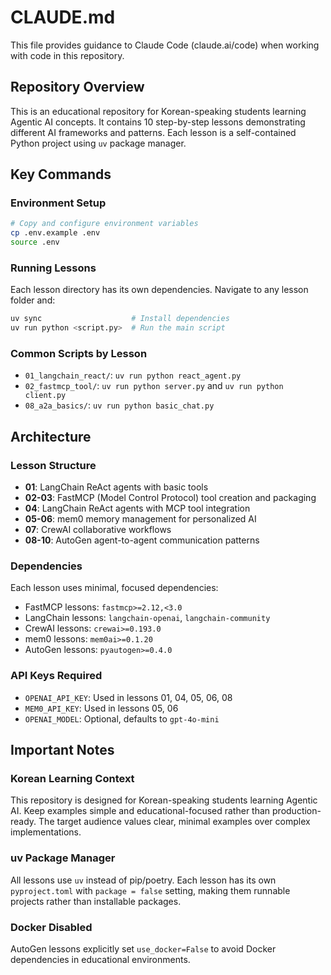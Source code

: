 # CLAUDE.md

This file provides guidance to Claude Code (claude.ai/code) when working with code in this repository.

## Repository Overview

This is an educational repository for Korean-speaking students learning Agentic AI concepts. It contains 10 step-by-step lessons demonstrating different AI frameworks and patterns. Each lesson is a self-contained Python project using `uv` package manager.

## Key Commands

### Environment Setup
```bash
# Copy and configure environment variables
cp .env.example .env
source .env
```

### Running Lessons
Each lesson directory has its own dependencies. Navigate to any lesson folder and:
```bash
uv sync                    # Install dependencies
uv run python <script.py>  # Run the main script
```

### Common Scripts by Lesson
- `01_langchain_react/`: `uv run python react_agent.py`
- `02_fastmcp_tool/`: `uv run python server.py` and `uv run python client.py`
- `08_a2a_basics/`: `uv run python basic_chat.py`

## Architecture

### Lesson Structure
- **01**: LangChain ReAct agents with basic tools
- **02-03**: FastMCP (Model Control Protocol) tool creation and packaging
- **04**: LangChain ReAct agents with MCP tool integration
- **05-06**: mem0 memory management for personalized AI
- **07**: CrewAI collaborative workflows
- **08-10**: AutoGen agent-to-agent communication patterns

### Dependencies
Each lesson uses minimal, focused dependencies:
- FastMCP lessons: `fastmcp>=2.12,<3.0`
- LangChain lessons: `langchain-openai`, `langchain-community`
- CrewAI lessons: `crewai>=0.193.0`
- mem0 lessons: `mem0ai>=0.1.20`
- AutoGen lessons: `pyautogen>=0.4.0`

### API Keys Required
- `OPENAI_API_KEY`: Used in lessons 01, 04, 05, 06, 08
- `MEM0_API_KEY`: Used in lessons 05, 06
- `OPENAI_MODEL`: Optional, defaults to `gpt-4o-mini`

## Important Notes

### Korean Learning Context
This repository is designed for Korean-speaking students learning Agentic AI. Keep examples simple and educational-focused rather than production-ready. The target audience values clear, minimal examples over complex implementations.

### uv Package Manager
All lessons use `uv` instead of pip/poetry. Each lesson has its own `pyproject.toml` with `package = false` setting, making them runnable projects rather than installable packages.

### Docker Disabled
AutoGen lessons explicitly set `use_docker=False` to avoid Docker dependencies in educational environments.